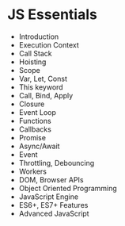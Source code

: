 # JS Essentials

- Introduction
- Execution Context
- Call Stack
- Hoisting
- Scope
- Var, Let, Const
- This keyword
- Call, Bind, Apply
- Closure
- Event Loop
- Functions
- Callbacks
- Promise
- Async/Await
- Event
- Throttling, Debouncing
- Workers
- DOM, Browser APIs
- Object Oriented Programming
- JavaScript Engine
- ES6+, ES7+ Features
- Advanced JavaScript
